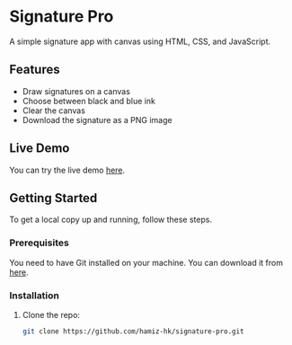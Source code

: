 # Signature Pro

A simple signature app with canvas using HTML, CSS, and JavaScript.

## Features

- Draw signatures on a canvas
- Choose between black and blue ink
- Clear the canvas
- Download the signature as a PNG image

## Live Demo

You can try the live demo [here](https://signature-app-alpha.vercel.app/).

## Getting Started

To get a local copy up and running, follow these steps.

### Prerequisites

You need to have Git installed on your machine. You can download it from [here](https://git-scm.com).

### Installation

1. Clone the repo:
   ```bash
   git clone https://github.com/hamiz-hk/signature-pro.git
